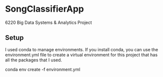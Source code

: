 # SongClassifierApp
6220 Big Data Systems &amp; Analytics Project

## Setup
I used conda to manage environments. If you install conda, you can use the environment.yml file to create a virtual environment for this project that has all the packages that I used.

conda env create -f environment.yml
